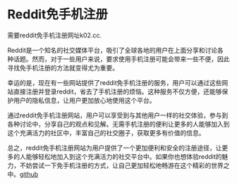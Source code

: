 # Reddit免手机注册

需要reddit免手机注册网址k02.cc.

Reddit是一个知名的社交媒体平台，吸引了全球各地的用户在上面分享和讨论各种话题。然而，对于一些用户来说，要求使用手机注册可能会带来一些不便，因此寻找免手机注册的方法就变得尤为重要。

幸运的是，现在有一些网站提供了reddit免手机注册的服务，用户可以通过这些网站直接注册并登录reddit，省去了手机注册的烦恼。这种服务不仅方便，还能够保护用户的隐私信息，让用户更加放心地使用这个平台。

通过reddit免手机注册网站，用户可以享受到与其他用户一样的社交体验，参与到各种讨论中，分享自己的观点和见解。无需手机注册的便利让更多的人能够加入到这个充满活力的社区中，丰富自己的社交圈子，获取更多有价值的信息。

总之，reddit免手机注册网站为用户提供了一个更加便利和安全的注册途径，让更多的人能够轻松地加入到这个充满活力的社交平台中。如果你也想体验reddit的魅力，不妨尝试一下免手机注册的方式，让自己更加轻松地畅游在这个精彩的世界之中。[github](https://github.com)